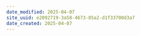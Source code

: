 ```yaml
---
date_modified: 2025-04-07
site_uuid: e2092719-3a58-4673-85a2-d1f33700d3a7
date_created: 2025-04-07
---
```


